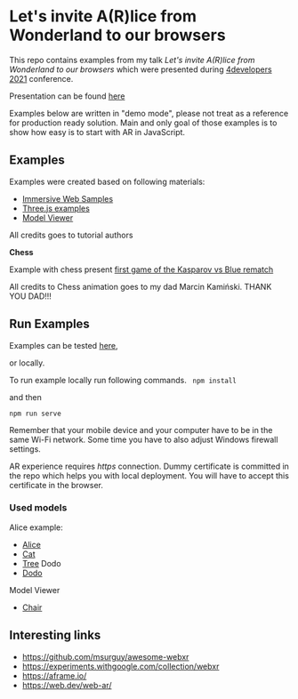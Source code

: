 # Let's invite A(R)lice from Wonderland to our browsers #

This repo contains examples from my talk *Let's invite A(R)lice from Wonderland to our browsers* 
which were presented during [4developers 2021](https://4developers.org.pl/) conference.

Presentation can be found [here](https://kamyk-pl.github.io/4-developers-alice/index.html#/title-0)

Examples below are written in "demo mode", please not treat as a reference for production ready solution.
Main and only goal of those examples is to show how easy is to start with AR in JavaScript.


## Examples ##

Examples were created based on following materials:

* [Immersive Web Samples](https://immersive-web.github.io/webxr-samples/)
* [Three.js examples ](https://threejs.org/examples/#webgl_animation_cloth)
* [Model Viewer](https://modelviewer.dev/)


All credits goes to tutorial authors

**Chess**

Example with chess present [first game of the Kasparov vs Blue rematch](https://en.wikipedia.org/wiki/Deep_Blue_versus_Garry_Kasparov#Game_1_2)
 
All credits to Chess animation goes to my dad Marcin Kamiński. THANK YOU DAD!!!

## Run Examples ##
Examples can be tested [here](https://kamyk-pl.github.io/4-developers-2021-examples/index.html),

or locally.

To run example locally run following commands.
` 
npm install
`

and then 

`
npm run serve
`

Remember that your mobile device and your computer have to be in the same Wi-Fi network.
Some time you have to also adjust Windows firewall settings.

AR experience requires *https*  connection. Dummy certificate is committed in the repo which helps you with local deployment.
You will have to accept this certificate in the browser.

### Used models ### 
Alice example: 
*  [Alice](https://sketchfab.com/3d-models/girl-model-0dafcf6d81fc4ba1a4430e84b0aa2af5)
*  [Cat](https://sketchfab.com/3d-models/imagine-cat-9149100e917c4241a177a8c97ca2740f)
*  [Tree](https://sketchfab.com/3d-models/old-tree-5793911821d04f73926ac4ab1d46727a)
Dodo
* [Dodo](https://sketchfab.com/3d-models/dodo-extinct-bird-68f873e9f9144fc4b99a8f7475bf336d)

Model Viewer
* [Chair](https://github.com/google/model-viewer/blob/master/packages/modelviewer.dev/assets/ShopifyModels/Chair.glb)


## Interesting links ##

* https://github.com/msurguy/awesome-webxr
* https://experiments.withgoogle.com/collection/webxr
* https://aframe.io/
* https://web.dev/web-ar/
